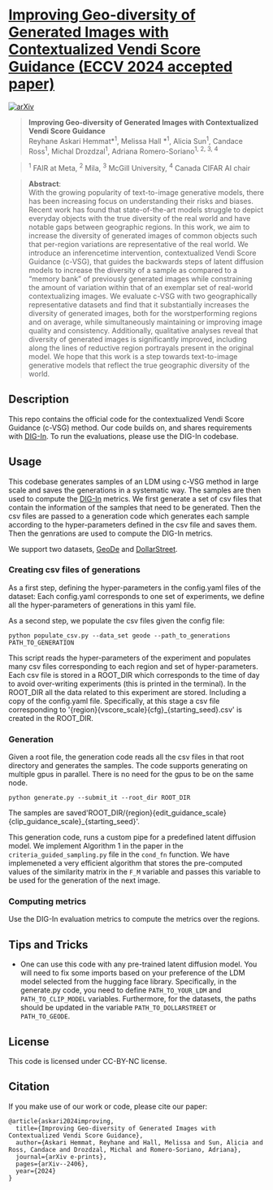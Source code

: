 # [Improving Geo-diversity of Generated Images with Contextualized Vendi Score Guidance (ECCV 2024 accepted paper)](https://arxiv.org/abs/2406.04551)

[![arXiv](https://img.shields.io/badge/arXiv-2406.04551-b31b1b.svg)](https://arxiv.org/abs/2406.04551)

> **Improving Geo-diversity of Generated Images with Contextualized Vendi Score Guidance**<br>
> Reyhane Askari Hemmat*<sup>1</sup>, Melissa Hall *<sup>1</sup>, Alicia Sun<sup>1</sup>, Candace Ross<sup>1</sup>, Michal Drozdzal<sup>1</sup>, Adriana Romero-Soriano<sup>1, 2, 3, 4</sup>

> <sup>1</sup> FAIR at Meta, <sup>2</sup> Mila, <sup>3</sup> McGill University, <sup>4</sup> Canada CIFAR AI chair

>**Abstract**: <br>
> With the growing popularity of text-to-image generative models, there has been increasing focus on understanding their risks and biases. Recent work has found that state-of-the-art models struggle to depict everyday objects with the true diversity of the real world and have notable gaps between geographic regions. In this work, we aim to increase the diversity of generated images of common objects such that per-region variations are representative of the real world. We introduce an inferencetime intervention, contextualized Vendi Score Guidance (c-VSG), that guides the backwards steps of latent diffusion models to increase the diversity of a sample as compared to a “memory bank” of previously generated images while constraining the amount of variation within that of an exemplar set of real-world contextualizing images. We evaluate c-VSG with two geographically representative datasets and find that it substantially increases the diversity of generated images, both for the worstperforming regions and on average, while simultaneously maintaining or improving image quality and consistency. Additionally, qualitative analyses reveal that diversity of generated images is significantly improved, including along the lines of reductive region portrayals present in the original model. We hope that this work is a step towards text-to-image generative models that reflect the true geographic diversity of the world.

## Description
This repo contains the official code for the contextualized Vendi Score Guidance (c-VSG) method. Our code builds on, and shares requirements with [DIG-In](https://github.com/facebookresearch/DIG-In/tree/main). To run the evaluations, please use the DIG-In codebase.

## Usage
This codebase generates samples of an LDM using c-VSG method in large scale and saves the generations in a systematic way. The samples are then used to compute the [DIG-In](https://github.com/facebookresearch/DIG-In/tree/main) metrics. We first generate a set of csv files that contain the information of the samples that need to be generated. Then the csv files are passed to a generation code which generates each sample according to the hyper-parameters defined in the csv file and saves them. Then the genrations are used to compute the DIG-In metrics.

We support two datasets, [GeoDe](https://geodiverse-data-collection.cs.princeton.edu/) and [DollarStreet](https://mlcommons.org/datasets/dollar-street/).

### Creating csv files of generations
As a first step, defining the hyper-parameters in the config.yaml files of the dataset: Each config.yaml corresponds to one set of experiments, we define all the hyper-parameters of generations in this yaml file.

As a second step, we populate the csv files given the config file: 

```
python populate_csv.py --data_set geode --path_to_generations PATH_TO_GENERATION
```

This script reads the hyper-parameters of the experiment and populates many csv files corresponding to each region and set of hyper-parameters. Each csv file is stored in a ROOT_DIR which corresponds to the time of day to avoid over-writing experiments (this is printed in the terminal). In the ROOT_DIR all the data related to this experiment are stored. Including a copy of the config.yaml file. Specifically, at this stage a csv file corresponding to '{region}{vscore_scale}{cfg}_{starting_seed}.csv' is created in the ROOT_DIR.


### Generation
Given a root file, the generation code reads all the csv files in that root directory and generates the samples. The code supports generating on multiple gpus in parallel. There is no need for the gpus to be on the same node.

```
python generate.py --submit_it --root_dir ROOT_DIR
```

The samples are saved'ROOT_DIR/{region}{edit_guidance_scale}{clip_guidance_scale}_{starting_seed}'.

This generation code, runs a custom pipe for a predefined latent diffusion model. We implement Algorithm 1 in the paper in the `criteria_guided_sampling.py` file in the `cond_fn` function. We have implemeneted a very efficient algorithm that stores the pre-computed values of the similarity matrix in the `F_M` variable and passes this variable to be used for the generation of the next image.

### Computing metrics
Use the DIG-In evaluation metrics to compute the metrics over the regions.

## Tips and Tricks
- One can use this code with any pre-trained latent diffusion model. You will need to fix some imports based on your preference of the LDM model selected from the hugging face library. Specifically, in the generate.py code, you need to define `PATH_TO_YOUR_LDM` and `PATH_TO_CLIP_MODEL` variables. Furthermore, for the datasets, the paths should be updated in the variable `PATH_TO_DOLLARSTREET` or `PATH_TO_GEODE`.

## License 
This code is licensed under CC-BY-NC license.


## Citation

If you make use of our work or code, please cite our paper:
```
@article{askari2024improving,
  title={Improving Geo-diversity of Generated Images with Contextualized Vendi Score Guidance},
  author={Askari Hemmat, Reyhane and Hall, Melissa and Sun, Alicia and Ross, Candace and Drozdzal, Michal and Romero-Soriano, Adriana},
  journal={arXiv e-prints},
  pages={arXiv--2406},
  year={2024}
}
```
